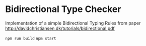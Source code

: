 # Bidirectional Type Checker
Implementation of a simple Bidirectional Typing Rules from paper http://davidchristiansen.dk/tutorials/bidirectional.pdf

`npm run build`
`npm start`
